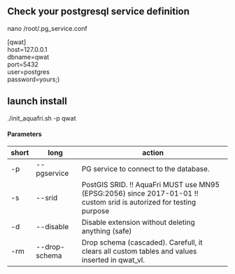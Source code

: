 ## Check your postgresql service definition

nano /root/.pg_service.conf

[qwat]  
host=127.0.0.1  
dbname=qwat  
port=5432  
user=postgres  
password=yours;)  

## launch install

./init_aquafri.sh -p qwat

#### Parameters
short | long | action
--- | --- | ---
-p|--pgservice | PG service to connect to the database. 
-s|--srid |PostGIS SRID. !! AquaFri MUST use MN95 (EPSG:2056) since 2017-01-01 !! custom srid is autorized for testing purpose 
-d|--disable |Disable extension without deleting anything (safe)
-rm|--drop-schema |Drop schema (cascaded). Carefull, it clears all custom tables and values inserted in qwat_vl.
